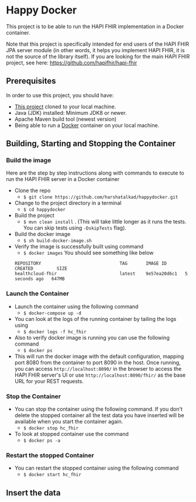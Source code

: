 # Happy Docker 

This project is to be able to run the HAPI FHIR implementation in a Docker container.

Note that this project is specifically intended for end users of the HAPI FHIR JPA server module (in other words, it helps you implement HAPI FHIR, it is not the source of the library itself). If you are looking for the main HAPI FHIR project, see here: https://github.com/hapifhir/hapi-fhir


## Prerequisites

In order to use this project, you should have:

- [This project](https://github.com/harshatalkad/happydocker/tree/hackathon2021) cloned to your local machine.
- Java (JDK) installed: Minimum JDK8 or newer.
- Apache Maven build tool (newest version)
- Being able to run a [Docker](https://docs.docker.com/get-docker/) container on your local machine.


## Building, Starting and Stopping the Container


### Build the image

Here are the step by step instructions along with commands to execute to run the HAPI FHIR server in a Docker container

- Clone the repo 
	- `$ git clone https://github.com/harshatalkad/happydocker.git`
- Change to the project directory in a terminal
	- `$ cd happydocker`
- Build the project 
	- `$ mvn clean install` . (This will take little longer as it runs the tests. You can skip tests using `-DskipTests` flag).
- Build the docker image
	- `$ sh build-docker-image.sh`
- Verify the image is successfully built using command
	- `$ docker images`
	You should see something like below
	```
	REPOSITORY                              TAG       IMAGE ID       CREATED         SIZE
    healthcloud-fhir                        latest    9e57ea20d6c1   5 seconds ago   647MB
	```
	
	
### Launch the Container	
- Launch the container using the following command
	- `$ docker-compose up -d`
- You can look at the logs of the running container by tailing the logs using
	- `$ docker logs -f hc_fhir`
- Also to verify docker image is running you can use the following command
	- `$ docker ps`
- This will run the docker image with the default configuration, mapping port 8080 from the container to port 8090 in the host. Once running, you can access `http://localhost:8090/` in the browser to access the HAPI FHIR server's UI or use `http://localhost:8090/fhir/` as the base URL for your REST requests.
	

### Stop the Container
- You can stop the container using the following command. If you don't delete the stopped container all the test data you have inserted will be available when you start the container again. 
	- `$ docker stop hc_fhir`
- To look at stopped container use the command
	- `$ docker ps -a`
	
### Restart the stopped Container
- You can restart the stopped container using the following command
	- `$ docker start hc_fhir`


## Insert the data




